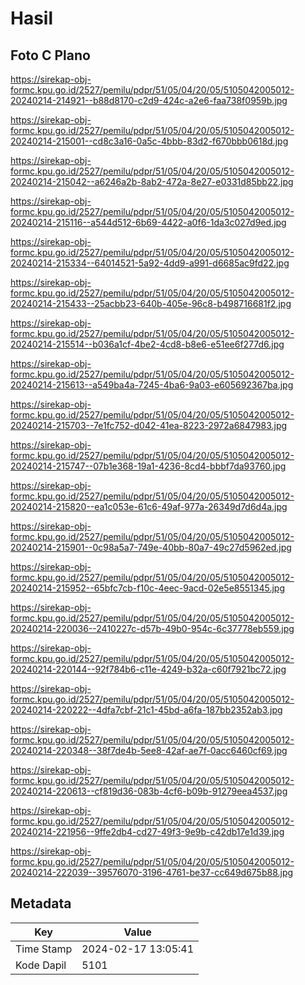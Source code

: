 # Hasil

## Foto C Plano

https://sirekap-obj-formc.kpu.go.id/2527/pemilu/pdpr/51/05/04/20/05/5105042005012-20240214-214921--b88d8170-c2d9-424c-a2e6-faa738f0959b.jpg

https://sirekap-obj-formc.kpu.go.id/2527/pemilu/pdpr/51/05/04/20/05/5105042005012-20240214-215001--cd8c3a16-0a5c-4bbb-83d2-f670bbb0618d.jpg

https://sirekap-obj-formc.kpu.go.id/2527/pemilu/pdpr/51/05/04/20/05/5105042005012-20240214-215042--a6246a2b-8ab2-472a-8e27-e0331d85bb22.jpg

https://sirekap-obj-formc.kpu.go.id/2527/pemilu/pdpr/51/05/04/20/05/5105042005012-20240214-215116--a544d512-6b69-4422-a0f6-1da3c027d9ed.jpg

https://sirekap-obj-formc.kpu.go.id/2527/pemilu/pdpr/51/05/04/20/05/5105042005012-20240214-215334--64014521-5a92-4dd9-a991-d6685ac9fd22.jpg

https://sirekap-obj-formc.kpu.go.id/2527/pemilu/pdpr/51/05/04/20/05/5105042005012-20240214-215433--25acbb23-640b-405e-96c8-b498716681f2.jpg

https://sirekap-obj-formc.kpu.go.id/2527/pemilu/pdpr/51/05/04/20/05/5105042005012-20240214-215514--b036a1cf-4be2-4cd8-b8e6-e51ee6f277d6.jpg

https://sirekap-obj-formc.kpu.go.id/2527/pemilu/pdpr/51/05/04/20/05/5105042005012-20240214-215613--a549ba4a-7245-4ba6-9a03-e605692367ba.jpg

https://sirekap-obj-formc.kpu.go.id/2527/pemilu/pdpr/51/05/04/20/05/5105042005012-20240214-215703--7e1fc752-d042-41ea-8223-2972a6847983.jpg

https://sirekap-obj-formc.kpu.go.id/2527/pemilu/pdpr/51/05/04/20/05/5105042005012-20240214-215747--07b1e368-19a1-4236-8cd4-bbbf7da93760.jpg

https://sirekap-obj-formc.kpu.go.id/2527/pemilu/pdpr/51/05/04/20/05/5105042005012-20240214-215820--ea1c053e-61c6-49af-977a-26349d7d6d4a.jpg

https://sirekap-obj-formc.kpu.go.id/2527/pemilu/pdpr/51/05/04/20/05/5105042005012-20240214-215901--0c98a5a7-749e-40bb-80a7-49c27d5962ed.jpg

https://sirekap-obj-formc.kpu.go.id/2527/pemilu/pdpr/51/05/04/20/05/5105042005012-20240214-215952--65bfc7cb-f10c-4eec-9acd-02e5e8551345.jpg

https://sirekap-obj-formc.kpu.go.id/2527/pemilu/pdpr/51/05/04/20/05/5105042005012-20240214-220036--2410227c-d57b-49b0-954c-6c37778eb559.jpg

https://sirekap-obj-formc.kpu.go.id/2527/pemilu/pdpr/51/05/04/20/05/5105042005012-20240214-220144--92f784b6-c11e-4249-b32a-c60f7921bc72.jpg

https://sirekap-obj-formc.kpu.go.id/2527/pemilu/pdpr/51/05/04/20/05/5105042005012-20240214-220222--4dfa7cbf-21c1-45bd-a6fa-187bb2352ab3.jpg

https://sirekap-obj-formc.kpu.go.id/2527/pemilu/pdpr/51/05/04/20/05/5105042005012-20240214-220348--38f7de4b-5ee8-42af-ae7f-0acc6460cf69.jpg

https://sirekap-obj-formc.kpu.go.id/2527/pemilu/pdpr/51/05/04/20/05/5105042005012-20240214-220613--cf819d36-083b-4cf6-b09b-91279eea4537.jpg

https://sirekap-obj-formc.kpu.go.id/2527/pemilu/pdpr/51/05/04/20/05/5105042005012-20240214-221956--9ffe2db4-cd27-49f3-9e9b-c42db17e1d39.jpg

https://sirekap-obj-formc.kpu.go.id/2527/pemilu/pdpr/51/05/04/20/05/5105042005012-20240214-222039--39576070-3196-4761-be37-cc649d675b88.jpg


## Metadata

| Key        | Value               |
| ---------- | ------------------- |
| Time Stamp | 2024-02-17 13:05:41 |
| Kode Dapil | 5101                |



